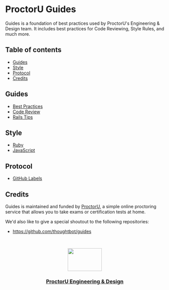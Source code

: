 # ProctorU Guides

Guides is a foundation of best practices used by ProctorU's Engineering &
Design team. It includes best practices for Code Reviewing, Style Rules, and
much more.

## Table of contents

- [Guides](#guides)
- [Style](#style)
- [Protocol](#protocol)
- [Credits](#credits)

## Guides

- [Best Practices](./best-practices)
- [Code Review](./code-review)
- [Rails Tips](./rails-tips)

## Style

- [Ruby](./style/ruby)
- [JavaScript](./style/javascript)

## Protocol

- [GitHub Labels](./protocol/github/labels)

## Credits

Guides is maintained and funded by [ProctorU](https://twitter.com/ProctorU),
a simple online proctoring service that allows you to take exams or
certification tests at home.

We'd also like to give a special shoutout to the following repositories:

- <https://github.com/thoughtbot/guides>

<br />

<p align="center">
  <a href="https://twitter.com/ProctorUEng">
    <img
      src="https://s3-us-west-2.amazonaws.com/dev-team-resources/procki-eyes.svg"
      width=108 height=72>
  </a>

  <h3 align="center">
    <a href="https://twitter.com/ProctorUEng">ProctorU Engineering & Design</a>
  </h3>
</p>
